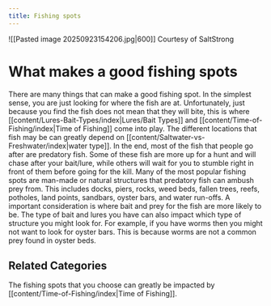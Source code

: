 ```yaml
---
title: Fishing spots
---
```

![[Pasted image 20250923154206.jpg|600]]
Courtesy of SaltStrong

# What makes a good fishing spots
There are many things that can make a good fishing spot. In the simplest sense, you are just looking for where the fish are at. Unfortunately, just because you find the fish does not mean that they will bite, this is where [[content/Lures-Bait-Types/index|Lures/Bait Types]] and [[content/Time-of-Fishing/index|Time of Fishing]] come into play. The different locations that fish may be can greatly depend on [[content/Saltwater-vs-Freshwater/index|water type]]. In the end, most of the fish that people go after are predatory fish. Some of these fish are more up for a hunt and will chase after your bait/lure, while others will wait for you to stumble right in front of them before going for the kill. Many of the most popular fishing spots are man-made or natural structures that predatory fish can ambush prey from. This includes docks, piers, rocks, weed beds, fallen trees, reefs, potholes, land points, sandbars, oyster bars, and water run-offs. A important consideration is where bait and prey for the fish are more likely to be. The type of bait and lures you have can also impact which type of structure you might look for. For example, if you have worms then you might not want to look for oyster bars. This is because worms are not a common prey found in oyster beds. 

## Related Categories
The fishing spots that you choose can greatly be impacted by [[content/Time-of-Fishing/index|Time of Fishing]].


